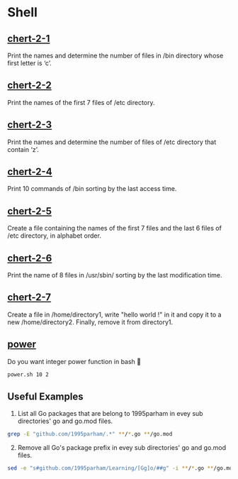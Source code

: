 # Shell

## [chert-2-1](chert-2/chert-2-1.sh)

Print the names and determine the number of files in /bin directory whose
first letter is ‘c’.

## [chert-2-2](chert-2/chert-2-2.sh)

Print the names of the first 7 files of /etc directory.

## [chert-2-3](chert-2/chert-2-3.sh)

Print the names and determine the number of files of /etc directory that
contain ‘z’.

## [chert-2-4](chert-2/chert-2-4.sh)

Print 10 commands of /bin sorting by the last access time.

## [chert-2-5](chert-2/chert-2-5.sh)

Create a file containing the names of the first 7 files and the last 6 files of
/etc directory, in alphabet order.

## [chert-2-6](chert-2/chert-2-6.sh)

Print the name of 8 files in /usr/sbin/ sorting by the last modification time.

## [chert-2-7](chert-2/chert-2-7.sh)

Create a file in /home/directory1, write "hello world !" in it and copy it to a
new /home/directory2. Finally, remove it from directory1.

## [power](power.sh)

Do you want integer power function in bash 🙈

```sh
power.sh 10 2
```

## Useful Examples

1. List all Go packages that are belong to 1995parham in evey sub directories' go and go.mod files.

```sh
grep -E "github.com/1995parham/.*" **/*.go **/go.mod
```

2. Remove all Go's package prefix in evey sub directories' go and go.mod files.

```sh
sed -e "s#github.com/1995parham/Learning/[Gg]o/##g" -i **/*.go **/go.mod
```

